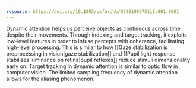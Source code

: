 ```yaml
---
resource: https://doi.org/10.1093/oxfordhb/9780199675111.001.0001
---
```


Dynamic attention helps us perceive objects as continuous across time despite their movements. Through indexing and target tracking, it exploits low-level features in order to infuse percepts with coherence, facilitating high-level processing. This is similar to how [[Gaze stabilization is preprocessing in vision|gaze stabilization]] and [[Pupil light response stabilizes luminance on retina|pupil reflexes]] reduce stimuli dimensionality early on. Target tracking in dynamic attention is similar to optic flow in computer vision. The limited sampling frequency of dynamic attention allows for the aliasing phenomenon.